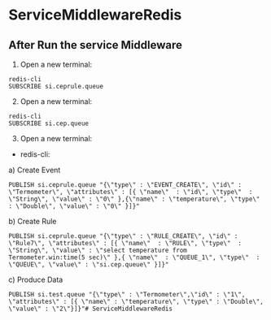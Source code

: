 # ServiceMiddlewareRedis

## After Run the service Middleware
1. Open a new terminal: 
```
redis-cli
SUBSCRIBE si.ceprule.queue
```
2. Open a new terminal: 
```
redis-cli
SUBSCRIBE si.cep.queue
```
3. Open a new terminal:
   
- redis-cli:
  
a) Create Event
```
PUBLISH si.ceprule.queue "{\"type\" : \"EVENT_CREATE\", \"id\" : \"Termometer\", \"attributes\" : [{ \"name\"  : \"id\", \"type\"  : \"String\", \"value\" : \"0\" },{\"name\" : \"temperature\", \"type\"  : \"Double\", \"value\" : \"0\" }]}"
```
b) Create Rule
```
PUBLISH si.ceprule.queue "{\"type\" : \"RULE_CREATE\", \"id\" : \"Rule7\", \"attributes\" : [{ \"name\"  : \"RULE\", \"type\"  : \"String\", \"value\" : \"select temperature from Termometer.win:time(5 sec)\" },{ \"name\"  : \"QUEUE_1\", \"type\"  : \"QUEUE\", \"value\" : \"si.cep.queue\" }]}"
```
c) Produce Data 
```
PUBLISH si.test.queue "{\"type\" : \"Termometer\",\"id\" : \"1\", \"attributes\" : [{ \"name\" : \"temperature\", \"type\" : \"Double\", \"value\" : \"2\"}]}"# ServiceMiddlewareRedis
```
